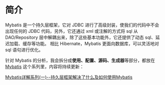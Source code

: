 # 简介

Mybatis 是一个持久层框架，它对 JDBC 进行了高级封装，使我们的代码中不会出现任何的 JDBC 代码，另外，它还通过 xml 或注解的方式将 sql 从 DAO/Repository 层中解耦出来，除了这些基本功能外，它还提供了动态 sql、延迟加载、缓存等功能。 相比 Hibernate，Mybatis 更面向数据库，可以灵活地对 sql 语句进行优化。

针对 Mybatis 的分析，我会拆分成**使用、配置、源码、生成器**等部分，都放在 [Mybatis]( https://www.cnblogs.com/ZhangZiSheng001/category/1685176.html ) 这个系列里，内容将持续更新：

[Mybatis详解系列(一)--持久层框架解决了什么及如何使用Mybatis
](https://www.cnblogs.com/ZhangZiSheng001/p/12603885.html)